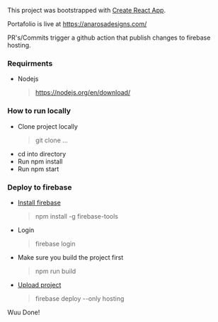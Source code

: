 This project was bootstrapped with [Create React App](https://github.com/facebook/create-react-app).

Portafolio is live at https://anarosadesigns.com/

PR's/Commits trigger a github action that publish changes to firebase hosting.

### Requirments

- Nodejs
    > https://nodejs.org/en/download/


### How to run locally

- Clone project locally
    > git clone ...
- cd into directory
- Run npm install
- Run npm start
 
### Deploy to firebase

- [Install firebase](https://firebase.google.com/docs/cli#macos)
    > npm install -g firebase-tools
- Login
    > firebase login
- Make sure you build the project first
    > npm run build
- [Upload project](https://firebase.google.com/docs/hosting/test-preview-deploy#deploy-project-directory-to-live)
    > firebase deploy --only hosting

Wuu Done!